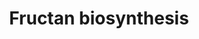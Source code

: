 ---
authors:
- Anwesha
- Eweitz
- Mkutmon
description: Developed by Gramene.org  Source:[http://plantreactome.gramene.org/ Plant
  Reactome].
last-edited: 2021-05-27
organisms:
- Oryza sativa
redirect_from:
- /index.php/Pathway:WP2994
- /instance/WP2994
schema-jsonld:
- '@context': https://schema.org/
  '@id': https://wikipathways.github.io/pathways/WP2994.html
  '@type': Dataset
  creator:
    '@type': Organization
    name: WikiPathways
  description: Developed by Gramene.org  Source:[http://plantreactome.gramene.org/
    Plant Reactome].
  keywords:
  - ''
  - Suc
  - beta-D-glucose
  - 6G-kestotriose
  - 1-kestotriose
  - 6-kestotriose
  - beta-fructofuranosidase
  - 1,6-kestotetraose
  license: CC0
  name: Fructan biosynthesis
seo: CreativeWork
title: Fructan biosynthesis
wpid: WP2994
---